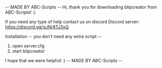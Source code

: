 -- MADE BY ABC-Scripts --
Hi, thank you for downloading blipcreator from ABC-Scripts! :)

If you need any type of help contact us on discord
Discord server: https://discord.gg/gJNr8TJ3xQ

Installation -- you don't need any extra script --
1. open server.cfg 
2. start blipcreator

I hope that we were helpfull :)
-- MADE BY ABC-Scripts --